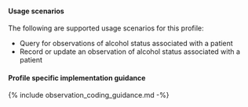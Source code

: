 #### Usage scenarios

The following are supported usage scenarios for this profile:

- Query for observations of alcohol status associated with a patient
- Record or update an observation of alcohol status associated with a patient


#### Profile specific implementation guidance
{% include observation_coding_guidance.md -%}




